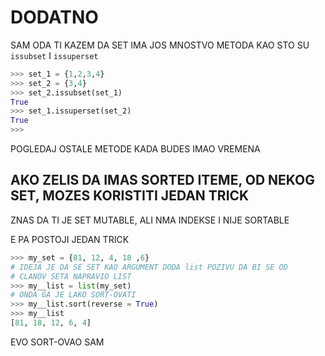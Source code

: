 # DODATNO

SAM ODA TI KAZEM DA SET IMA JOS MNOSTVO METODA KAO STO SU `issubset` I `issuperset`

```py
>>> set_1 = {1,2,3,4}
>>> set_2 = {3,4}
>>> set_2.issubset(set_1)
True
>>> set_1.issuperset(set_2)
True
>>> 
```

POGLEDAJ OSTALE METODE KADA BUDES IMAO VREMENA

## AKO ZELIS DA IMAS SORTED ITEME, OD NEKOG SET, MOZES KORISTITI JEDAN TRICK

ZNAS DA TI JE SET MUTABLE, ALI NMA INDEKSE I NIJE SORTABLE

E PA POSTOJI JEDAN TRICK

```py
>>> my_set = {81, 12, 4, 18 ,6}
# IDEJA JE DA SE SET KAO ARGUMENT DODA list POZIVU DA BI SE OD
# CLANOV SETA NAPRAVIO LIST
>>> my__list = list(my_set)
# ONDA GA JE LAKO SORT-OVATI
>>> my__list.sort(reverse = True)
>>> my__list
[81, 18, 12, 6, 4]
```

EVO SORT-OVAO SAM


